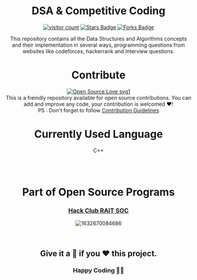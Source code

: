 <div align="center">
<h1> DSA & Competitive Coding </h1>


<a href="https://github.com/aaryahjolia/dsa_competitive-coding"><img src="https://visitor-badge.laobi.icu/badge?page_id=aaryahjolia/dsa_competitive-coding" alt="visitor count"/></a>
<a href="https://github.com/aaryahjolia/dsa_competitive-coding/stargazers"><img src="https://img.shields.io/github/stars/aaryahjolia/dsa_competitive-coding" alt="Stars Badge"/></a>
<a href="https://github.com/aaryahjolia/dsa_competitive-coding/network/members"><img src="https://img.shields.io/github/forks/aaryahjolia/dsa_competitive-coding" alt="Forks Badge"/></a>


This repository contains all the Data Structures and Algorithms concepts and their implementation in several ways, programming questions from websites like codeforces, hackerrank and Interview questions.


# Contribute
[![Open Source Love svg1](https://badges.frapsoft.com/os/v1/open-source.svg?v=103)](https://github.com/ellerbrock/open-source-badges/)  
This is a freindly repository available for open source contributions. You can add and improve any code, your contribution is welcomed ❤️!     
PS : Don't forget to follow [Contribution Guidelines](CONTRIBUTING.md)

# Currently Used Language
C++
<br>



</h4>
</p>
<br>
<!-- <h1 align=center> Valuable Contributors ✨ </h1>
  <a href="https://github.com/aaryahjolia/dsa_competitive-coding/graphs/contributors">
  <img src="https://contrib.rocks/image?repo=aaryahjolia/dsa_competitive-coding" />
</a> -->
  
<br>

# Part of Open Source Programs

### [Hack Club RAIT SOC](https://soc.hackclubrait.co/)

![1632670084686](https://user-images.githubusercontent.com/80090908/179052180-5067b5fe-9c98-421e-b818-ae4bd7976ca8.jpg)

<br>

## Give it a 🌟 if you ❤ this project.

### Happy Coding 👨‍💻
</div>
